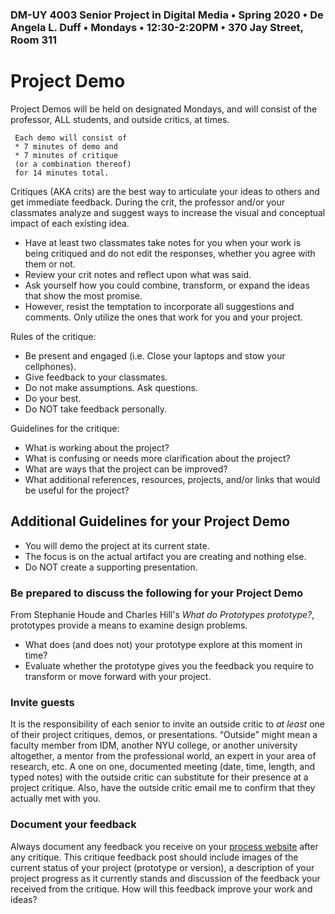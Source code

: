 ### DM-UY 4003 Senior Project in Digital Media • Spring 2020 • De Angela L. Duff • Mondays • 12:30-2:20PM • 370 Jay Street, Room 311

# Project Demo

Project Demos will be held on designated Mondays, and will consist of the professor, ALL students, and outside critics, at times. 

     Each demo will consist of 
     * 7 minutes of demo and 
     * 7 minutes of critique 
     (or a combination thereof)
     for 14 minutes total. 

Critiques (AKA crits) are the best way to articulate your ideas to others and get immediate feedback. During the crit, the professor and/or your classmates analyze and suggest ways to increase the visual and conceptual impact of each existing idea. 
* Have at least two classmates take notes for you when your work is being critiqued and do not edit the responses, whether you agree with them or not. 
* Review your crit notes and reflect upon what was said.
* Ask yourself how you could combine, transform, or expand the ideas that show the most promise. 
* However, resist the temptation to incorporate all suggestions and comments. Only utilize the ones that work for you and your project. 

Rules of the critique:
* Be present and engaged (i.e. Close your laptops and stow your cellphones).
* Give feedback to your classmates. 
* Do not make assumptions. Ask questions.
* Do your best.
* Do NOT take feedback personally.

Guidelines for the critique:
* What is working about the project?
* What is confusing or needs more clarification about the project?
* What are ways that the project can be improved?
* What additional references, resources, projects, and/or links that would be useful for the project?

## Additional Guidelines for your Project Demo
* You will demo the project at its current state.
* The focus is on the actual artifact you are creating and nothing else.
* Do NOT create a supporting presentation.

### Be prepared to discuss the following for your Project Demo
From Stephanie Houde and Charles Hill's *What do Prototypes prototype?*, prototypes provide a means to 
examine design problems.
* What does (and does not) your prototype explore at this moment in time?
* Evaluate whether the prototype gives you the feedback you require to transform or move forward with your project.

### Invite guests
It is the responsibility of each senior to invite an outside critic to *at least* one of their project critiques, demos, or presentations. “Outside” might mean a faculty member from IDM, another NYU college, or another university altogether, a mentor from the professional world, an expert in your area of research, etc. A one on one, documented meeting (date, time, length, and typed notes) with the outside critic can substitute for their presence at a project critique. Also, have the outside critic email me to confirm that they actually met with you. 

### Document your feedback
Always document any feedback you receive on your [process website](website.md) after any critique. This critique feedback post should include images of the current status of your project (prototype or version), a description of your project progress as it currently stands and discussion of the feedback your received from the critique. How will this feedback improve your work and ideas? 